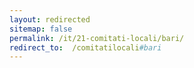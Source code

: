 ```yaml
---
layout: redirected
sitemap: false
permalink: /it/21-comitati-locali/bari/
redirect_to:  /comitatilocali#bari
---
```

